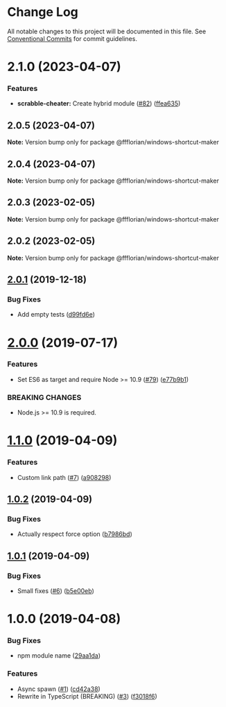# Change Log

All notable changes to this project will be documented in this file.
See [Conventional Commits](https://conventionalcommits.org) for commit guidelines.

# 2.1.0 (2023-04-07)


### Features

* **scrabble-cheater:** Create hybrid module ([#82](https://github.com/ffflorian/node-packages/issues/82)) ([ffea635](https://github.com/ffflorian/node-packages/commit/ffea6358e04ce5280f38a1ef4dd1271bb37e422e))





## 2.0.5 (2023-04-07)

**Note:** Version bump only for package @ffflorian/windows-shortcut-maker





## 2.0.4 (2023-04-07)

**Note:** Version bump only for package @ffflorian/windows-shortcut-maker





## 2.0.3 (2023-02-05)

**Note:** Version bump only for package @ffflorian/windows-shortcut-maker





## 2.0.2 (2023-02-05)

**Note:** Version bump only for package @ffflorian/windows-shortcut-maker





## [2.0.1](https://github.com/ffflorian/windows-shortcut-maker/compare/v2.0.0...v2.0.1) (2019-12-18)


### Bug Fixes

* Add empty tests ([d99fd6e](https://github.com/ffflorian/windows-shortcut-maker/commit/d99fd6e))

# [2.0.0](https://github.com/ffflorian/windows-shortcut-maker/compare/v1.1.0...v2.0.0) (2019-07-17)


### Features

* Set ES6 as target and require Node >= 10.9 ([#79](https://github.com/ffflorian/windows-shortcut-maker/issues/79)) ([e77b9b1](https://github.com/ffflorian/windows-shortcut-maker/commit/e77b9b1))


### BREAKING CHANGES

* Node.js >= 10.9 is required.

# [1.1.0](https://github.com/ffflorian/windows-shortcut-maker/compare/v1.0.2...v1.1.0) (2019-04-09)


### Features

* Custom link path ([#7](https://github.com/ffflorian/windows-shortcut-maker/issues/7)) ([a908298](https://github.com/ffflorian/windows-shortcut-maker/commit/a908298))

## [1.0.2](https://github.com/ffflorian/windows-shortcut-maker/compare/v1.0.1...v1.0.2) (2019-04-09)


### Bug Fixes

* Actually respect force option ([b7986bd](https://github.com/ffflorian/windows-shortcut-maker/commit/b7986bd))

## [1.0.1](https://github.com/ffflorian/windows-shortcut-maker/compare/v1.0.0...v1.0.1) (2019-04-09)

### Bug Fixes

- Small fixes ([#6](https://github.com/ffflorian/windows-shortcut-maker/issues/6)) ([b5e00eb](https://github.com/ffflorian/windows-shortcut-maker/commit/b5e00eb))

# 1.0.0 (2019-04-08)

### Bug Fixes

- npm module name ([29aa1da](https://github.com/ffflorian/windows-shortcut-maker/commit/29aa1da))

### Features

- Async spawn ([#1](https://github.com/ffflorian/windows-shortcut-maker/issues/1)) ([cd42a38](https://github.com/ffflorian/windows-shortcut-maker/commit/cd42a38))
- Rewrite in TypeScript (BREAKING) ([#3](https://github.com/ffflorian/windows-shortcut-maker/issues/3)) ([f3018f6](https://github.com/ffflorian/windows-shortcut-maker/commit/f3018f6))
